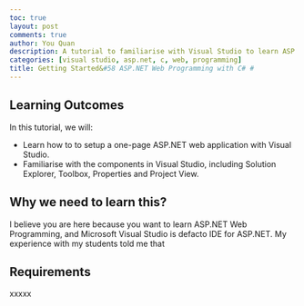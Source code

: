 ```yaml
---
toc: true
layout: post
comments: true
author: You Quan
description: A tutorial to familiarise with Visual Studio to learn ASP.NET web programming with C.
categories: [visual studio, asp.net, c, web, programming]
title: Getting Started&#58 ASP.NET Web Programming with C# #
---
```


## Learning Outcomes
In this tutorial, we will:
- Learn how to to setup a one-page ASP.NET web application with Visual Studio.
- Familiarise with the components in Visual Studio, including Solution Explorer, Toolbox, Properties and Project View.

## Why we need to learn this?
I believe you are here because you want to learn ASP.NET Web Programming, and Microsoft Visual Studio is defacto IDE for ASP.NET. My experience with my students told me that 

## Requirements
xxxxx
